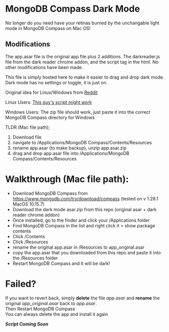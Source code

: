 # MongoDB Compass Dark Mode
No longer do you need have your retinas burned by the unchangable light mode in MongoDB Compass on Mac OS! 

## Modifications
The app.asar file is the original app file plus 2 additions. The darkreader.js file from the dark reader chrome addon, and the script tag in the html. No other modifications have been made.

This file is simply hosted here to make it easier to drag and drop dark mode. Dark mode has no settings or toggle, it is just on.

Original idea for Linux/Windows from [Reddit](https://www.reddit.com/r/mongodb/comments/mj1zr0/successfully_achieved_darkmode_for_mongodb_compass/)

Linux Users: [This guy's script might work](https://github.com/Pragalbha-Patil/mongodb-compass-dark-mode)

Windows Users: The zip file should work, just paste it into the correct MongoDB Compass directory for Windows

TLDR (Mac file path); 
1. Download file 
2. navigate to /Applications/MongoDB Compass/Contents/Resources 
3. rename app.asar (to make backup), unzip app.asar.zip 
4. drag and drop app.asar file into /Applications/MongoDB Compass/Contents/Resources 

# Walkthrough (Mac file path):

* Download MongoDB Compass from https://www.mongodb.com/try/download/compass (tested on v 1.28.1 MacOS 10.15.7)
* Download the dark mode asar.zip from this repo (original asar + dark reader chrome addon)
* Once installed, go to the finder and click your /Applications folder
* Find MongoDB Compass in the list and right click it > show package contents
* Click /Contents
* Click /Resources
* rename the original app.asar in /Resources to app_original.asar
* copy the app.asar that you downloaded from this repo and paste it into the /Resources folder
* Restart MongoDB Compass and it will be dark!

# Failed?
If you want to revert back, simply **delete** the file _app.asar_ and **rename** the original _app_original.asar_ back to _app.asar_. \
Then Restart MongoDB Compass \
You can always delete the app and install it again

__*Script Coming Soon*__
